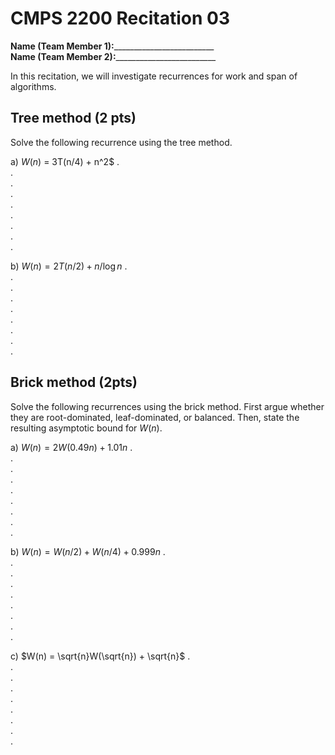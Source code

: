 # CMPS 2200  Recitation 03

**Name (Team Member 1):**_________________________  
**Name (Team Member 2):**_________________________

In this recitation, we will investigate recurrences for work and span of algorithms.

## Tree method (2 pts)
Solve the following recurrence using the tree method. 

a) $W(n)$ = 3T(n/4) + n^2$
.  
.  
.  
.  
.  
.  
.  
.  
.  


b) $W(n) = 2T(n/2)+ n/ \log n$
.  
.  
.  
.  
.  
.  
.  
.  
.  


## Brick method (2pts)
Solve the following recurrences using the brick method. First argue
whether they are root-dominated, leaf-dominated, or balanced. Then,
state the resulting asymptotic bound for $W(n)$.

a) $W(n) = 2 W(0.49 n) + 1.01 n$
.  
.  
.  
.  
.  
.  
.  
.  
.  

b) $W(n) = W(n/2) + W(n/4) + 0.999n$
.  
.  
.  
.  
.  
.  
.  
.  
.  

c) $W(n) = \sqrt{n}W(\sqrt{n}) + \sqrt{n}$
.  
.  
.  
.  
.  
.  
.  
.  
.  


